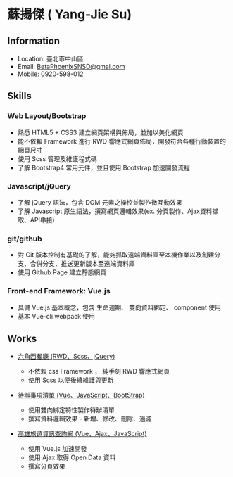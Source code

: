 # 蘇揚傑 ( Yang-Jie Su)

## Information
* Location: 臺北市中山區
* Email: BetaPhoenixSNSD@gmai.com
* Mobile: 0920-598-012

## Skills

### Web Layout/Bootstrap
* 熟悉 HTML5 + CSS3 建立網頁架構與佈局，並加以美化網頁
* 能不依賴 Framework 進行 RWD 響應式網頁佈局，開發符合各種行動裝置的網頁尺寸
* 使用 Scss 管理及維護程式碼
* 了解 Bootstrap4 常用元件，並且使用 Bootstrap 加速開發流程

### Javascript/jQuery
* 了解 jQuery 語法，包含 DOM 元素之操控並製作微互動效果
* 了解 Javascript 原生語法，撰寫網頁邏輯效果(ex. 分頁製作、Ajax資料擷取、API串接)

### git/github
* 對 Git 版本控制有基礎的了解，能夠抓取遠端資料庫至本機作業以及創建分支、合併分支，推送更新版本至遠端資料庫
* 使用 Github Page 建立靜態網頁

### Front-end Framework: Vue.js
* 具備 Vue.js 基本概念，包含 生命週期、 雙向資料綁定、 component 使用
* 基本 Vue-cli webpack 使用

## Works
* [六角西餐廳 (RWD、Scss、jQuery)](https://yangjiesu.github.io/HexRestaurant/)

  * 不依賴 css Framework ， 純手刻 RWD 響應式網頁 
  * 使用 Scss 以便後續維護與更新

* [待辦事項清單 (Vue、JavaScript、BootStrap)](https://yangjiesu.github.io/TodoList/)

  * 使用雙向綁定特性製作待辦清單
  * 撰寫資料邏輯效果 - 新增、修改、刪除、過濾

* [高雄旅遊資訊查詢網 (Vue、Ajax、JavaScript)](https://yangjiesu.github.io/OpenData/)

  * 使用 Vue.js 加速開發
  * 使用 Ajax 取得 Open Data 資料
  * 撰寫分頁效果
